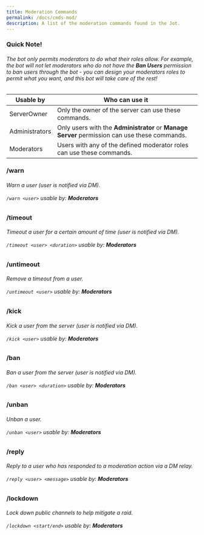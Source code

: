 ```yaml
---
title: Moderation Commands
permalink: /docs/cmds-mod/
description: A list of the moderation commands found in the Jot.
---
```

<div class="panel panel-info">
	<div class="panel-heading">
		<h3 class="panel-title" id="warn">Quick Note!</h3>
	</div>
	<div class="panel-body">
    <table class="table table-striped table-hover ">
    <thead>
      <h6>The bot only permits moderators to do what their roles allow. For example, the bot will not let moderators who do not have the <strong>Ban Users</strong> permission to ban users through the bot - you can design your moderators roles to permit what you want, and this bot will take care of the rest!</h6>
      <tr>
        <th>Usable by</th>
        <th>Who can use it</th>
      </tr>
    </thead>
    <tbody>
      <tr>
        <td>ServerOwner</td>
        <td>Only the owner of the server can use these commands.</td>
      </tr>
      <tr>
        <td>Administrators</td>
        <td>Only users with the <strong>Administrator</strong> or <strong>Manage Server</strong> permission can use these commands.</td>
      </tr>
      <tr>
        <td>Moderators</td>
        <td>Users with any of the defined moderator roles can use these commands.</td>
      </tr>
    </tbody>
    </table>
	</div>
</div>
<div class="panel panel-primary">
	<div class="panel-heading">
		<h3 class="panel-title" id="warn">/warn</h3>
	</div>
	<div class="panel-body">
    <h6>Warn a user (user is notified via DM).<br/><br/><code>/warn &lt;user&gt;</code> usable by: <strong>Moderators</strong></h6>
	</div>
</div>
<div class="panel panel-primary">
	<div class="panel-heading">
		<h3 class="panel-title" id="timeout">/timeout</h3>
	</div>
	<div class="panel-body">
    <h6>Timeout a user for a certain amount of time (user is notified via DM).<br/><br/><code>/timeout &lt;user&gt; &lt;duration&gt;</code> usable by: <strong>Moderators</strong></h6>
	</div>
</div>
<div class="panel panel-primary">
	<div class="panel-heading">
		<h3 class="panel-title" id="untimeout">/untimeout</h3>
	</div>
	<div class="panel-body">
    <h6>Remove a timeout from a user.<br/><br/><code>/untimeout &lt;user&gt;</code> usable by: <strong>Moderators</strong></h6>
	</div>
</div>
<div class="panel panel-primary">
	<div class="panel-heading">
		<h3 class="panel-title" id="kick">/kick</h3>
	</div>
	<div class="panel-body">
    <h6>Kick a user from the server (user is notified via DM).<br/><br/><code>/kick &lt;user&gt;</code> usable by: <strong>Moderators</strong></h6>
	</div>
</div>
<div class="panel panel-primary">
	<div class="panel-heading">
		<h3 class="panel-title" id="ban">/ban</h3>
	</div>
	<div class="panel-body">
    <h6>Ban a user from the server (user is notified via DM).<br/><br/><code>/ban &lt;user&gt; &lt;duration&gt;</code> usable by: <strong>Moderators</strong></h6>
	</div>
</div>
<div class="panel panel-primary">
	<div class="panel-heading">
		<h3 class="panel-title" id="unban">/unban</h3>
	</div>
	<div class="panel-body">
    <h6>Unban a user.<br/><br/><code>/unban &lt;user&gt;</code> usable by: <strong>Moderators</strong></h6>
	</div>
</div>
<div class="panel panel-primary">
	<div class="panel-heading">
		<h3 class="panel-title" id="reply">/reply</h3>
	</div>
	<div class="panel-body">
    <h6>Reply to a user who has responded to a moderation action via a DM relay.<br/><br/><code>/reply &lt;user&gt; &lt;message&gt;</code> usable by: <strong>Moderators</strong></h6>
	</div>
</div>
<div class="panel panel-primary">
	<div class="panel-heading">
		<h3 class="panel-title" id="lockdown">/lockdown</h3>
	</div>
	<div class="panel-body">
    <h6>Lock down public channels to help mitigate a raid.<br/><br/><code>/lockdown &lt;start/end&gt;</code> usable by: <strong>Moderators</strong></h6>
	</div>
</div>
